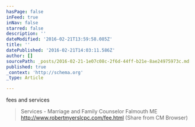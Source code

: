```yaml
---
hasPage: false
inFeed: true
inNav: false
starred: false
description: ''
dateModified: '2016-02-21T13:59:58.085Z'
title: ''
datePublished: '2016-02-21T14:03:11.586Z'
author: []
sourcePath: _posts/2016-02-21-1e07c08c-2f6d-44ff-b21e-8ae24975973c.md
published: true
_context: 'http://schema.org'
_type: Article

---
```

fees and services

> Services - Marriage and Family Counselor Falmouth ME http://www.robertmyerslcpc.com/fee.html (Share from CM Browser)